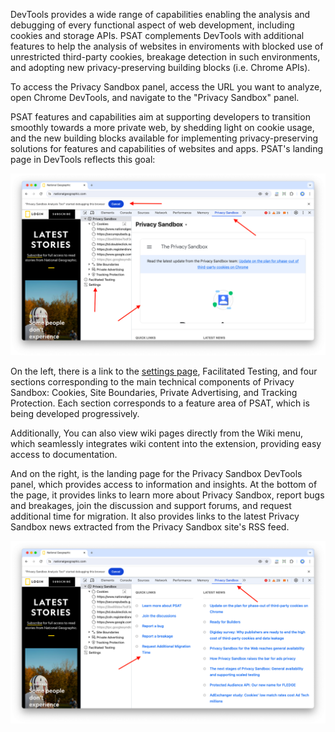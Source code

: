 DevTools provides a wide range of capabilities enabling the analysis and debugging of every functional aspect of web development, including cookies and storage APIs. PSAT complements DevTools with additional features to help the analysis of websites in enviroments with blocked use of unrestricted third-party cookies, breakage detection in such environments, and adopting new privacy-preserving building blocks (i.e. Chrome APIs).

To access the Privacy Sandbox panel, access the URL you want to analyze, open Chrome DevTools, and navigate to the "Privacy Sandbox" panel.

PSAT features and capabilities aim at supporting developers to transition smoothly towards a more private web, by shedding light on cookie usage, and the new building blocks available for implementing privacy-preserving solutions for features and capabilities of websites and apps. PSAT's landing page in DevTools reflects this goal:

<img width="742" alt="PSAT Landing Page" src="images/psat-landing-page/psat_v0.8.0_landing_page_2024_05_27.png">

On the left, there is a link to the [settings page](https://github.com/GoogleChromeLabs/ps-analysis-tool/wiki/PSAT-Settings-and-Permissions), Facilitated Testing, and four sections corresponding to the main technical components of Privacy Sandbox: Cookies, Site Boundaries, Private Advertising, and Tracking Protection. Each section corresponds to a feature area of PSAT, which is being developed progressively.

Additionally, You can also view wiki pages directly from the Wiki menu, which seamlessly integrates wiki content into the extension, providing easy access to documentation.

And on the right, is the landing page for the Privacy Sandbox DevTools panel, which provides access to information and insights. At the bottom of the page, it provides links to learn more about Privacy Sandbox, report bugs and breakages, join the discussion and support forums, and request additional time for migration. It also provides links to the latest Privacy Sandbox news extracted from the Privacy Sandbox site's RSS feed.

<img width="742" alt="PSAT Landing Page Info Links" src="images/psat-landing-page/psat_v0.8.0_landing_page_quick_links_2024_05_27.png">
